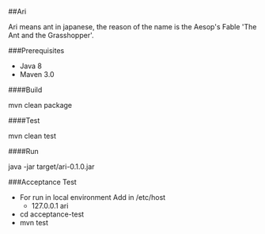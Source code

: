##Ari

Ari means ant in japanese, the reason of the name is the Aesop's Fable 'The Ant and the Grasshopper'.


###Prerequisites

 * Java 8
 * Maven 3.0

####Build

mvn clean package

####Test

mvn clean test

####Run

java -jar target/ari-0.1.0.jar

###Acceptance Test

* For run in local environment Add in /etc/host
  * 127.0.0.1  ari
* cd acceptance-test
* mvn test